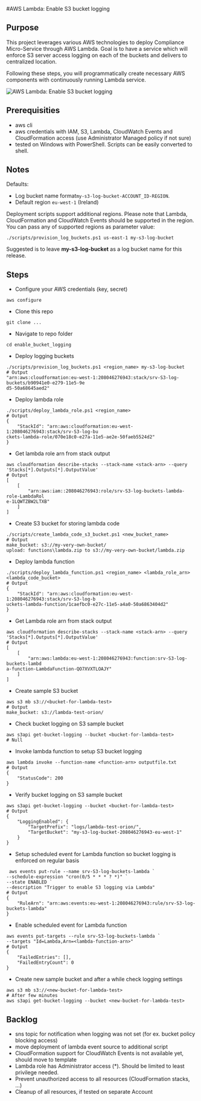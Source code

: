 #AWS Lambda: Enable S3 bucket logging

**Purpose**
-----------

This project leverages various AWS technologies to deploy Compliance Micro-Service through AWS Lambda.
Goal is to have a service which will enforce S3 server access logging on each of the buckets and delivers to centralized location.

Following these steps, you will programmatically create necessary AWS components with continuously running Lambda service.

![AWS Lambda: Enable S3 bucket logging](https://raw.githubusercontent.com/aws-scripting-guy/lambda-s3-bucket-logging/master/.assets/AWS%20Lambda-Enable%20S3%20bucket%20logging.png)


**Prerequisities**
------------------

* aws cli 
* aws credentials with IAM, S3, Lambda, CloudWatch Events and CloudFormation access (use Administrator Managed policy if not sure)
* tested on Windows with PowerShell. Scripts can be easily converted to shell.

**Notes**
---------
Defaults:
* Log bucket name format```my-s3-log-bucket-ACCOUNT_ID-REGION```.
* Default region ```eu-west-1``` (Ireland)

Deployment scripts support additional regions. Please note that Lambda, CloudFormation and CloudWatch Events should be supported in the region. You can pass any of supported regions as parameter value:
```
./scripts/provision_log_buckets.ps1 us-east-1 my-s3-log-bucket
```

Suggested is to leave **my-s3-log-bucket** as a log bucket name for this release.

**Steps**
---------

* Configure your AWS credentials (key, secret)
```
aws configure
```

* Clone this repo
```
git clone ...
```

* Navigate to repo folder
```
cd enable_bucket_logging
```

* Deploy logging buckets
```
./scripts/provision_log_buckets.ps1 <region_name> my-s3-log-bucket
# Output
"arn:aws:cloudformation:eu-west-1:208046276943:stack/srv-S3-log-buckets/b90941e0-e279-11e5-9e
d5-50a68645aed2"
```

* Deploy lambda role
```
./scripts/deploy_lambda_role.ps1 <region_name>
# Output
{
    "StackId": "arn:aws:cloudformation:eu-west-1:208046276943:stack/srv-S3-log-bu
ckets-lambda-role/070e18c0-e27a-11e5-ae2e-50faeb5524d2"
}
```

* Get lambda role arn from stack output
```
aws cloudformation describe-stacks --stack-name <stack-arn> --query 'Stacks[*].Outputs[*].OutputValue'
# Output
[
    [
        "arn:aws:iam::208046276943:role/srv-S3-log-buckets-lambda-role-LambdaRol
e-1LQWTZBW2LTXB"
    ]
]
```

* Create S3 bucket for storing lambda code
```
./scripts/create_lambda_code_s3_bucket.ps1 <new_bucket_name>
# Output
make_bucket: s3://my-very-own-bucket/
upload: functions\lambda.zip to s3://my-very-own-bucket/lambda.zip
```

* Deploy lambda function
```
./scripts/deploy_lambda_function.ps1 <region_name> <lambda_role_arn> <lambda_code_bucket>
# Output
{
    "StackId": "arn:aws:cloudformation:eu-west-1:208046276943:stack/srv-S3-log-b
uckets-lambda-function/1caefbc0-e27c-11e5-a4a0-50a6863404d2"
}
```

* Get Lambda role arn from stack output
```
aws cloudformation describe-stacks --stack-name <stack-arn> --query 'Stacks[*].Outputs[*].OutputValue'
# Output
[
    [
        "arn:aws:lambda:eu-west-1:208046276943:function:srv-S3-log-buckets-lambd
a-function-LambdaFunction-QO7XVXTLOAJY"
    ]
]
```

* Create sample S3 bucket
```
aws s3 mb s3://<bucket-for-lambda-test>
# Output
make_bucket: s3://lambda-test-orion/
```

* Check bucket logging on S3 sample bucket 
```
aws s3api get-bucket-logging --bucket <bucket-for-lambda-test>
# Null
```

* Invoke lambda function to setup S3 bucket logging
```
aws lambda invoke --function-name <function-arn> outputfile.txt
# Output
{
    "StatusCode": 200
}
```

* Verify bucket logging on S3 sample bucket 
```
aws s3api get-bucket-logging --bucket <bucket-for-lambda-test>
# Output
{
    "LoggingEnabled": {
        "TargetPrefix": "logs/lambda-test-orion/", 
        "TargetBucket": "my-s3-log-bucket-208046276943-eu-west-1"
    }
}
```

* Setup scheduled event for Lambda function so bucket logging is enforced on regular basis
```
 aws events put-rule --name srv-S3-log-buckets-lambda `
--schedule-expression "cron(0/5 * * * ? *)" `
--state ENABLED `
--description "Trigger to enable S3 logging via Lambda"
# Output
{
    "RuleArn": "arn:aws:events:eu-west-1:208046276943:rule/srv-S3-log-buckets-lambda"
}
```

* Enable scheduled event for Lambda function
```
aws events put-targets --rule srv-S3-log-buckets-lambda `
--targets "Id=Lambda,Arn=<lambda-function-arn>"
# Output
{
    "FailedEntries": [], 
    "FailedEntryCount": 0
}
```

* Create new sample bucket and after a while check logging settings
```
aws s3 mb s3://<new-bucket-for-lambda-test>
# After few minutes
aws s3api get-bucket-logging --bucket <new-bucket-for-lambda-test>
```

**Backlog**
------------------
* sns topic for notification when logging was not set (for ex. bucket policy blocking access)
* move deployment of lambda event source to additional script
* CloudFormation support for CloudWatch Events is not available yet, should move to template
* Lambda role has Administrator access (*). Should be limited to least privilege needed.
* Prevent unauthorized access to all resources (CloudFormation stacks, ...)
* Cleanup of all resources, if tested on separate Account